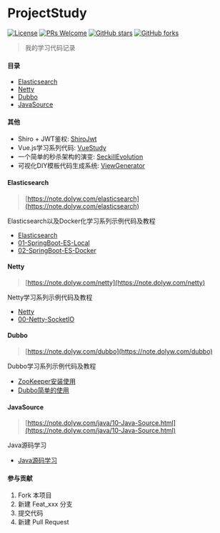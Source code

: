# ProjectStudy

[![License](https://img.shields.io/badge/license-MIT-blue.svg)](LICENSE)
[![PRs Welcome](https://img.shields.io/badge/PRs-welcome-brightgreen.svg)](https://github.com/dolyw/ProjectStudy/pulls)
[![GitHub stars](https://img.shields.io/github/stars/dolyw/ProjectStudy.svg?style=social&label=Stars)](https://github.com/dolyw/ProjectStudy)
[![GitHub forks](https://img.shields.io/github/forks/dolyw/ProjectStudy.svg?style=social&label=Fork)](https://github.com/dolyw/ProjectStudy)

> 我的学习代码记录

#### 目录

- [Elasticsearch](#elasticsearch)
- [Netty](#netty)
- [Dubbo](#dubbo)
- [JavaSource](#javasource)

#### 其他

- Shiro + JWT鉴权: [ShiroJwt](https://github.com/dolyw/ShiroJwt)
- Vue.js学习系列代码: [VueStudy](https://github.com/dolyw/VueStudy)
- 一个简单的秒杀架构的演变: [SeckillEvolution](https://github.com/dolyw/SeckillEvolution)
- 可视化DIY模板代码生成系统: [ViewGenerator](https://github.com/dolyw/ViewGenerator)

#### Elasticsearch

> [https://note.dolyw.com/elasticsearch](https://note.dolyw.com/elasticsearch)

Elasticsearch以及Docker化学习系列示例代码及教程

* [Elasticsearch](https://github.com/dolyw/ProjectStudy/tree/master/Elasticsearch)
* [01-SpringBoot-ES-Local](https://github.com/dolyw/ProjectStudy/tree/master/Elasticsearch/01-SpringBoot-ES-Local)
* [02-SpringBoot-ES-Docker](https://github.com/dolyw/ProjectStudy/tree/master/Elasticsearch/02-SpringBoot-ES-Docker)

#### Netty

> [https://note.dolyw.com/netty](https://note.dolyw.com/netty)

Netty学习系列示例代码及教程

* [Netty](https://github.com/dolyw/ProjectStudy/tree/master/Netty)
* [00-Netty-SocketIO](https://github.com/dolyw/ProjectStudy/tree/master/Netty/00-Netty-SocketIO)

#### Dubbo

> [https://note.dolyw.com/dubbo](https://note.dolyw.com/dubbo)

Dubbo学习系列示例代码及教程

* [ZooKeeper安装使用](https://note.dolyw.com/dubbo/00-ZooKeeper-Use.html)
* [Dubbo简单的使用](https://github.com/dolyw/ProjectStudy/tree/master/Dubbo/01-Dubbo-SpringBoot)

#### JavaSource

> [https://note.dolyw.com/java/10-Java-Source.html](https://note.dolyw.com/java/10-Java-Source.html)

Java源码学习

* [Java源码学习](https://github.com/dolyw/ProjectStudy/tree/master/JavaSource)

#### 参与贡献

1. Fork 本项目
2. 新建 Feat_xxx 分支
3. 提交代码
4. 新建 Pull Request